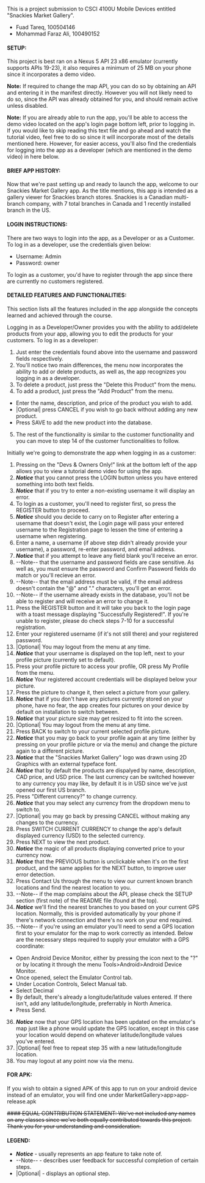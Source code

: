This is a project submission to CSCI 4100U Mobile Devices entitled "Snackies Market Gallery".

[//]: # (#### SUBMITTED BY:)
- Fuad Tareq, 100504146
- Mohammad Faraz Ali, 100490152



#### SETUP:
This project is best ran on a Nexus 5 API 23 x86 emulator (currently supports APIs 19-23), it also requires a minimum of 25 MB on your phone since it incorporates a demo video.

**Note:** If required to change the map API, you can do so by obtaining an API and entering it in the manifest directly. However you will not likely need to do so, since the API was already obtained for you, and should remain active unless disabled.

**Note:** If you are already able to run the app, you'll be able to access the demo video located on the app's login page bottom left, prior to logging in. If you would like to skip reading this text file and go ahead and watch the tutorial video, feel free to do so since it will incorporate most of the details mentioned here. However, for easier access, you'll also find the credentials for logging into the app as a developer (which are mentioned in the demo video) in here below.



#### BRIEF APP HISTORY:
Now that we're past setting up and ready to launch the app, welcome to our Snackies Market Gallery app. As the title mentions, this app is intended as a gallery viewer for Snackies branch stores. Snackies is a Canadian multi-branch company, with 7 total branches in Canada and 1 recently installed branch in the US.



#### LOGIN INSTRUCTIONS:
There are two ways to login into the app, as a Developer or as a Customer. To log in as a developer, use the credentials given below:

- Username: Admin
- Password: owner

To login as a customer, you'd have to register through the app since there are currently no customers registered.



#### DETAILED FEATURES AND FUNCTIONALITIES:
This section lists all the features included in the app alongside the concepts learned and achieved through the course.

Logging in as a Developer/Owner provides you with the ability to add/delete products from your app, allowing you to edit the products for your customers. To log in as a developer:

1. Just enter the credentials found above into the username and password fields respectively.
2. You'll notice two main differences, the menu now incorporates the ability to add or delete products, as well as, the app recognizes you logging in as a developer.
3. To delete a product, just press the "Delete this Product" from the menu.
4. To add a product, just press the "Add Product" from the menu.
  - Enter the name, description, and price of the product you wish to add.
  - |Optional| press CANCEL if you wish to go back without adding any new product.
  - Press SAVE to add the new product into the database.
5. The rest of the functionality is similar to the customer functionality and you can move to step 14 of the customer functionalities to follow.

Initially we're going to demonstrate the app when logging in as a customer:

1. Pressing on the "Devs & Owners Only!" link at the bottom left of the app allows you to view a tutorial demo video for using the app.
2. _**Notice**_ that you cannot press the LOGIN button unless you have entered something into both text fields.
3. _**Notice**_ that if you try to enter a non-existing username it will display an error.
4. To login as a customer, you'll need to register first, so press the REGISTER button to proceed.
5. _**Notice**_ should you decide to carry on to Register after entering a username that doesn't exist, the Login page will pass your entered username to the Registration page to lessen the time of entering a username when registering.
6. Enter a name, a username (if above step didn't already provide your username), a password, re-enter password, and email address.
7. _**Notice**_ that if you attempt to leave any field blank you'll receive an error.
8. --Note-- that the username and password fields are case sensitive. As well as, you must ensure the password and Confirm Password fields do match or you'll recieve an error.
9. --Note-- that the email address must be valid, if the email address doesn't contain the "@" and "." characters, you'll get an error.
10. --Note-- if the username already exists in the database, you'll not be able to register and will receive an error to change it.
11. Press the REGISTER button and it will take you back to the login page with a toast message displaying "Successfully Registered!". If you're unable to register, please do check steps 7-10 for a successful registration.
12. Enter your registered username (if it's not still there) and your registered password.
13. |Optional| You may logout from the menu at any time.
14. _**Notice**_ that your username is displayed on the top left, next to your profile picture (currently set to default).
15. Press your profile picture to access your profile, OR press My Profile from the menu.
16. _**Notice**_ Your registered account credentials will be displayed below your picture.
17. Press the picture to change it, then select a picture from your gallery.
18. _**Notice**_ that if you don't have any pictures currently stored on your phone, have no fear, the app creates four pictures on your device by default on installation to switch between.
19. _**Notice**_ that your picture size may get resized to fit into the screen.
20. |Optional| You may logout from the menu at any time.
21. Press BACK to switch to your current selected profile picture.
22. _**Notice**_ that you may go back to your profile again at any time (either by pressing on your profile picture or via the menu) and change the picture again to a different picture.
23. _**Notice**_ that the "Snackies Market Gallery" logo was drawn using 2D Graphics with an external typeface font.
24. _**Notice**_ that by default the products are dispalyed by name, description, CAD price, and USD price. The last currency can be switched however to any currency you may like, by default it is in USD since we've just opened our first US branch.
25. Press "Different currency?" to change currency.
26. _**Notice**_ that you may select any currency from the dropdown menu to switch to.
27. |Optional| you may go back by pressing CANCEL without making any changes to the currency.
28. Press SWITCH CURRENT CURRENCY to change the app's default displayed currency (USD) to the selected currency.
29. Press NEXT to view the next product.
30. _**Notice**_ the magic of all products displaying converted price to your currency now.
31. _**Notice**_ that the PREVIOUS button is unclickable when it's on the first product, and the same applies for the NEXT button, to improve user error detection.
32. Press Contact Us through the menu to view our current known branch locations and find the nearest location to you.
33. --Note-- if the map complains about the API, please check the SETUP section (first note) of the README file (found at the top).
34. _**Notice**_ we'll find the nearest branches to you based on your current GPS location. Normally, this is provided automatically by your phone if there's network connection and there's no work on your end required.
35. --Note-- if you're using an emulator you'll need to send a GPS location first to your emulator for the map to work correctly as intended. Below are the necessary steps required to supply your emulator with a GPS coordinate:
  - Open Android Device Monitor, either by pressing the icon next to the "?" or by locating it through the menu Tools>Android>Android Device Monitor.
  - Once opened, select the Emulator Control tab.
  - Under Location Controls, Select Manual tab.
  - Select Decimal
  - By default, there's already a longitude/latitude values entered. If there isn't, add any latitude/longitude, preferrably in North America.
  - Press Send.
36. _**Notice**_ now that your GPS location has been updated on the emulator's map just like a phone would update the GPS location, except in this case your location would depend on whatever latitude/longitude values you've entered.
37. |Optional| feel free to repeat step 35 with a new latitude/longitude location.
38. You may logout at any point now via the menu.

#### FOR APK:
If you wish to obtain a signed APK of this app to run on your android device instead of an emulator, you will find one under MarketGallery>app>app-release.apk


<del>#### EQUAL CONTRIBUTION STATEMENT:
We've not included any names on any classes since we've both equally contributed towards this project. Thank you for your understanding and consideration.</del>


#### LEGEND:
- _**Notice**_ - usually represents an app feature to take note of.
- --Note-- - describes user feedback for successful completion of certain steps.
- |Optional| - displays an optional step.
